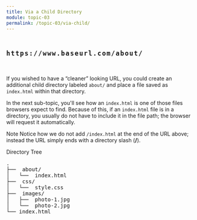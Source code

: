 ```yaml
---
title: Via a Child Directory
module: topic-03
permalink: /topic-03/via-child/
---
```


<div class="divider-heading"></div>

<p style="font-size: 1.2em; font-weight: bold; letter-spacing: 2px; margin: 3rem 0;">
  <i class="fas fa-long-arrow-alt-right" style="color: #DF382C"></i>
  <span style="font-family: monospace;">https://www.baseurl.com/about/</span>
</p>


If you wished to have a “cleaner” looking URL, you could create an additional child directory labeled `about/` and place a file saved as `index.html` within that directory.

In the next sub-topic, you'll see how an `index.html` is one of those files browsers expect to find. Because of this, if an `index.html` file is in a directory, you usually do not have to include it in the file path; the browser will request it automatically.

<span class="label label-info">Note</span> Notice how we do not add `/index.html` at the end of the URL above; instead the URL simply ends with a directory slash (**/**).


<div id="code-heading">Directory Tree</div>
<pre id="bash">
.
├── <i class="far fa-folder-open"></i> about/ <i class="fas fa-long-arrow-alt-left bounce"></i>
│   └── <i class="fab fa-html5"></i> index.html
├── <i class="far fa-folder-open"></i> css/
│   └── <i class="fab fa-css3-alt"></i> style.css
├── <i class="far fa-folder-open"></i> images/
│   ├── <i class="far fa-image"></i> photo-1.jpg
│   └── <i class="far fa-image"></i> photo-2.jpg
└── index.html
</pre>
